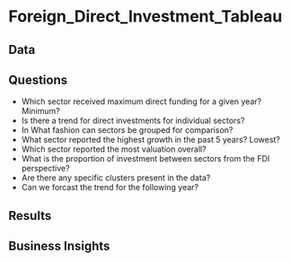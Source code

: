 # Foreign_Direct_Investment_Tableau

## Data

## Questions
- Which sector received maximum direct funding for a given year? Minimum?
- Is there a trend for direct investments for individual sectors?
- In What fashion can sectors be grouped for comparison?
- What sector reported the highest growth in the past 5 years? Lowest?
- Which sector reported the most valuation overall?
- What is the proportion of investment between sectors from the FDI perspective?
- Are there any specific clusters present in the data?
- Can we forcast the trend for the following year?

## Results

## Business Insights
